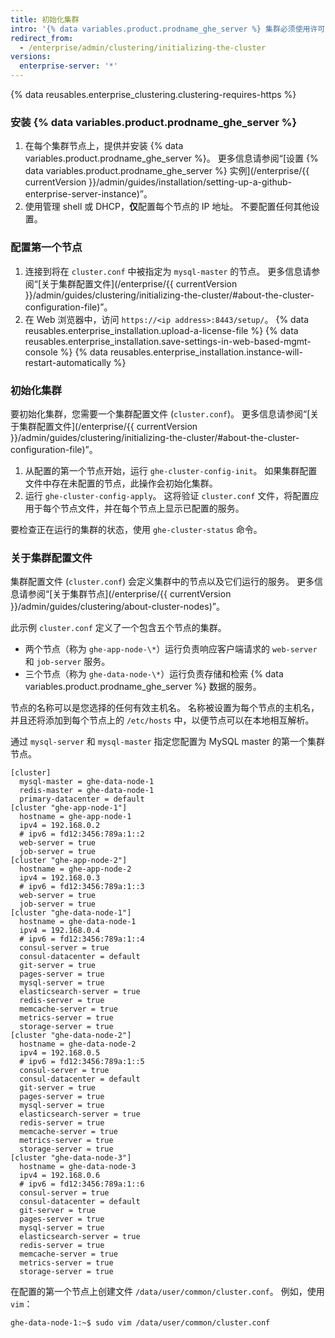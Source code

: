 ```yaml
---
title: 初始化集群
intro: '{% data variables.product.prodname_ghe_server %} 集群必须使用许可进行设置，并使用管理 shell (SSH) 进行初始化。'
redirect_from:
  - /enterprise/admin/clustering/initializing-the-cluster
versions:
  enterprise-server: '*'
---
```


{% data reusables.enterprise_clustering.clustering-requires-https %}

### 安装 {% data variables.product.prodname_ghe_server %}

1. 在每个集群节点上，提供并安装 {% data variables.product.prodname_ghe_server %}。 更多信息请参阅“[设置 {% data variables.product.prodname_ghe_server %} 实例](/enterprise/{{ currentVersion }}/admin/guides/installation/setting-up-a-github-enterprise-server-instance)”。
2. 使用管理 shell 或 DHCP，**仅**配置每个节点的 IP 地址。 不要配置任何其他设置。

### 配置第一个节点

1. 连接到将在 `cluster.conf` 中被指定为 `mysql-master` 的节点。 更多信息请参阅“[关于集群配置文件](/enterprise/{{ currentVersion }}/admin/guides/clustering/initializing-the-cluster/#about-the-cluster-configuration-file)”。
2. 在 Web 浏览器中，访问 `https://<ip address>:8443/setup/`。
{% data reusables.enterprise_installation.upload-a-license-file %}
{% data reusables.enterprise_installation.save-settings-in-web-based-mgmt-console %}
{% data reusables.enterprise_installation.instance-will-restart-automatically %}

### 初始化集群

要初始化集群，您需要一个集群配置文件 (`cluster.conf`)。 更多信息请参阅“[关于集群配置文件](/enterprise/{{ currentVersion }}/admin/guides/clustering/initializing-the-cluster/#about-the-cluster-configuration-file)”。

1. 从配置的第一个节点开始，运行 `ghe-cluster-config-init`。  如果集群配置文件中存在未配置的节点，此操作会初始化集群。
2. 运行 `ghe-cluster-config-apply`。 这将验证 `cluster.conf` 文件，将配置应用于每个节点文件，并在每个节点上显示已配置的服务。

要检查正在运行的集群的状态，使用 `ghe-cluster-status` 命令。

### 关于集群配置文件

集群配置文件 (`cluster.conf`) 会定义集群中的节点以及它们运行的​​服务。 更多信息请参阅“[关于集群节点](/enterprise/{{ currentVersion }}/admin/guides/clustering/about-cluster-nodes)”。

此示例 `cluster.conf` 定义了一个包含五个节点的集群。

  - 两个节点（称为 `ghe-app-node-\*`）运行负责响应客户端请求的 `web-server` 和 `job-server` 服务。
  - 三个节点（称为 `ghe-data-node-\*`）运行负责存储和检索 {% data variables.product.prodname_ghe_server %} 数据的服务。

节点的名称可以是您选择的任何有效主机名。 名称被设置为每个节点的主机名，并且还将添加到每个节点上的 `/etc/hosts` 中，以便节点可以在本地相互解析。

通过 `mysql-server` 和 `mysql-master` 指定您配置为 MySQL master 的第一个集群节点。

```
[cluster]
  mysql-master = ghe-data-node-1
  redis-master = ghe-data-node-1
  primary-datacenter = default
[cluster "ghe-app-node-1"]
  hostname = ghe-app-node-1
  ipv4 = 192.168.0.2
  # ipv6 = fd12:3456:789a:1::2
  web-server = true
  job-server = true
[cluster "ghe-app-node-2"]
  hostname = ghe-app-node-2
  ipv4 = 192.168.0.3
  # ipv6 = fd12:3456:789a:1::3
  web-server = true
  job-server = true
[cluster "ghe-data-node-1"]
  hostname = ghe-data-node-1
  ipv4 = 192.168.0.4
  # ipv6 = fd12:3456:789a:1::4
  consul-server = true
  consul-datacenter = default
  git-server = true
  pages-server = true
  mysql-server = true
  elasticsearch-server = true
  redis-server = true
  memcache-server = true
  metrics-server = true
  storage-server = true
[cluster "ghe-data-node-2"]
  hostname = ghe-data-node-2
  ipv4 = 192.168.0.5
  # ipv6 = fd12:3456:789a:1::5
  consul-server = true
  consul-datacenter = default
  git-server = true
  pages-server = true
  mysql-server = true
  elasticsearch-server = true
  redis-server = true
  memcache-server = true
  metrics-server = true
  storage-server = true
[cluster "ghe-data-node-3"]
  hostname = ghe-data-node-3
  ipv4 = 192.168.0.6
  # ipv6 = fd12:3456:789a:1::6
  consul-server = true
  consul-datacenter = default
  git-server = true
  pages-server = true
  mysql-server = true
  elasticsearch-server = true
  redis-server = true
  memcache-server = true
  metrics-server = true
  storage-server = true
```

在配置的第一个节点上创建文件 `/data/user/common/cluster.conf`。 例如，使用 `vim`：

   ```shell
   ghe-data-node-1:~$ sudo vim /data/user/common/cluster.conf
   ```
   
